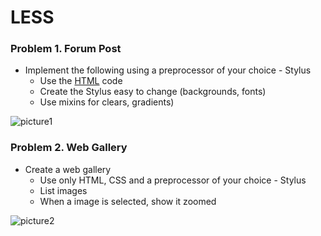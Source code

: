 LESS
====

### Problem 1. Forum Post
*	Implement the following using a preprocessor of your choice - Stylus
	*	Use the [HTML](https://github.com/TelerikAcademy/CSS/blob/master/Topics/04.%20LESS/homework/homework.html) code
	*	Create the Stylus easy to change (backgrounds, fonts)
	*	Use mixins for clears, gradients)

![picture1](https://cloud.githubusercontent.com/assets/3619393/7184114/1f79cb80-e464-11e4-9a3d-5c916c0390ce.png)

### Problem 2. Web Gallery
*	Create a web gallery
	*	Use only HTML, CSS and a preprocessor of your choice - Stylus
	*	List images
	*	When a image is selected, show it zoomed

![picture2](https://cloud.githubusercontent.com/assets/3619393/7185067/4abe223c-e469-11e4-80a7-e6750fa89e63.png)